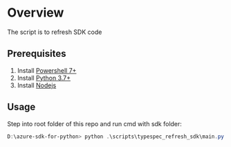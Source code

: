 # Overview

The script is to refresh SDK code

## Prerequisites

1. Install [Powershell 7+](https://learn.microsoft.com/shows/it-ops-talk/how-to-install-powershell-7)
2. Install [Python 3.7+](https://www.python.org/downloads/release/python-370/)
3. Install [Nodejs](https://nodejs.org/en/download/)

## Usage

Step into root folder of this repo and run cmd with sdk folder:
```powershell
D:\azure-sdk-for-python> python .\scripts\typespec_refresh_sdk\main.py .\sdk\contosowidgetmanager\azure-contosowidgetmanager
```